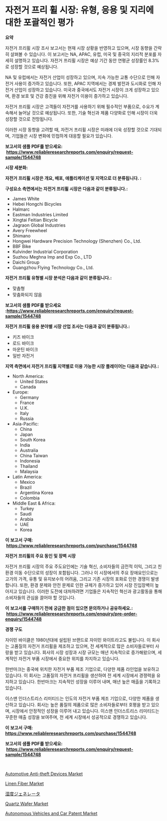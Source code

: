 <p><h1>자전거 프리 휠 시장: 유형, 응용 및 지리에 대한 포괄적인 평가</h1></p><p><strong>요약</strong></p>
<p><p>자전거 프리휠 시장 조사 보고서는 현재 시장 상황을 반영하고 있으며, 시장 동향을 간략히 살펴볼 수 있습니다. 이 보고서는 NA, APAC, 유럽, 미국 및 중국의 지리적 분포를 자세히 설명하고 있습니다. 자전거 프리휠 시장은 예상 기간 동안 연평균 성장률인 8.3%로 성장할 것으로 예상됩니다.</p><p>NA 및 유럽에서는 자전거 산업이 성장하고 있으며, 지속 가능한 교통 수단으로 인해 자전거 사용이 증가하고 있습니다. 또한, APAC 지역에서는 경제 발전과 도시화로 인해 자전거 산업이 성장하고 있습니다. 미국과 중국에서도 자전거 시장이 크게 성장하고 있으며, 환경 보호 및 건강 증진을 위해 자전거 이용이 증가하고 있습니다.</p><p>자전거 프리휠 시장은 고객들이 자전거를 사용하기 위해 필수적인 부품으로, 수요가 계속해서 늘어날 것으로 예상됩니다. 또한, 기술 혁신과 제품 다양화로 인해 시장이 더욱 성장할 것으로 전망됩니다.</p><p>이러한 시장 동향을 고려할 때, 자전거 프리휠 시장은 미래에 더욱 성장할 것으로 기대되며, 기업들은 시장 변화에 민첩하게 대응할 필요가 있습니다.</p></p>
<p><strong>보고서의 샘플 PDF를 받으세요: &nbsp;<a href="https://www.reliableresearchreports.com/enquiry/request-sample/1544748">https://www.reliableresearchreports.com/enquiry/request-sample/1544748</a></strong></p>
<p><strong>시장 세분화:</strong></p>
<p><strong> 자전거 프리휠 시장은 개요, 배포, 애플리케이션 및 지역으로 더 분류됩니다. :</strong></p>
<p><strong>구성요소 측면에서는 자전거 프리휠 시장은 다음과 같이 분류됩니다.:</strong></p>
<p><ul><li>James White</li><li>Hebei Hongchi Bicycles</li><li>Halmarc</li><li>Eastman Industries Limited</li><li>Xingtai Feitian Bicycle</li><li>Jagraon Global Industries</li><li>Avery Freewheel</li><li>Shimano</li><li>Hongwei Hardware Precision Technology (Shenzhen) Co., Ltd.</li><li>BBF Bike</li><li>Kulvinder Industrial Corporation</li><li>Suzhou Meghna Imp and Exp Co., LTD</li><li>Daichi Group</li><li>Guangzhou Flying Technology Co., Ltd.</li></ul></p>
<p><strong> 자전거 프리휠 유형별 시장 분석은 다음과 같이 분류됩니다.:</strong></p>
<p><ul><li>맞춤형</li><li>맞춤화되지 않음</li></ul></p>
<p><strong>보고서의 샘플 PDF를 받으세요 :<a href="https://www.reliableresearchreports.com/enquiry/request-sample/1544748">https://www.reliableresearchreports.com/enquiry/request-sample/1544748</a></strong></p>
<p><strong> 자전거 프리휠 응용 분야별 시장 산업 조사는 다음과 같이 분류됩니다.:</strong></p>
<p><ul><li>키즈 바이크</li><li>로드 바이크</li><li>마운틴 바이크</li><li>일반 자전거</li></ul></p>
<p><strong>지역 측면에서 자전거 프리휠 지역별로 이용 가능한 시장 플레이어는 다음과 같습니다.:</strong></p>
<p><ul>
    <li>
        North America:
        <ul>
            <li>United States</li>
            <li>Canada</li>
        </ul>
    </li>
    <li>
        Europe:
        <ul>
            <li>Germany</li>
            <li>France</li>
            <li>U.K.</li>
            <li>Italy</li>
            <li>Russia</li>
        </ul>
    </li>
    <li>
        Asia-Pacific:
        <ul>
            <li>China</li>
            <li>Japan</li>
            <li>South Korea</li>
            <li>India</li>
            <li>Australia</li>
            <li>China Taiwan</li>
            <li>Indonesia</li>
            <li>Thailand</li>
            <li>Malaysia</li>
        </ul>
    </li>
    <li>
        Latin America:
        <ul>
            <li>Mexico</li>
            <li>Brazil</li>
            <li>Argentina Korea</li>
            <li>Colombia</li>
        </ul>
    </li>
    <li>
        Middle East & Africa:
        <ul>
            <li>Turkey</li>
            <li>Saudi</li>
            <li>Arabia</li>
            <li>UAE</li>
            <li>Korea</li>
        </ul>
    </li>
    </ul></p>
<p><strong>이 보고서 구매: &nbsp;<a href="https://www.reliableresearchreports.com/purchase/1544748">https://www.reliableresearchreports.com/purchase/1544748</a></strong></p>
<p><strong>자전거 프리휠의 주요 동인 및 장벽 시장</strong></p>
<p><p>자전거 프리휠 시장의 주요 주도요인에는 기술 혁신, 소비자들의 금전적 이익, 그리고 친환경 이동 수단으로의 성장이 포함됩니다. 그러나 이 시장에서의 주요 장애요인으로는 고가의 가격, 유통 및 유지보수의 어려움, 그리고 기존 시장의 포화로 인한 경쟁이 발생합니다. 또한, 환경 문제와 안전 문제로 인한 규제가 증가하고 있어 시장 진입장벽이 높아지고 있습니다. 이러한 도전에 대처하려면 기업들은 지속적인 혁신과 광고활동을 통해 소비자들의 관심을 끌어야 할 것입니다.</p></p>
<p><strong>이 보고서를 구매하기 전에 궁금한 점이 있으면 문의하거나 공유하세요.: &nbsp;<a href="https://www.reliableresearchreports.com/enquiry/pre-order-enquiry/1544748">https://www.reliableresearchreports.com/enquiry/pre-order-enquiry/1544748</a></strong></p>
<p><strong>경쟁 구도</strong></p>
<p><p>자이민 바이클은 1980년대에 설립된 브랜드로 자이민 와이트라고도 불립니다. 이 회사는 고품질의 자전거 프리휠을 제조하고 있으며, 전 세계적으로 많은 소비자들로부터 사랑을 받고 있습니다. 회사의 시장 성장과 시장 규모는 매년 지속적으로 증가해왔으며, 세계적인 자전거 부품 시장에서 중요한 위치를 차지하고 있습니다.</p><p>한반마크는 중국에 위치한 자전거 부품 제조 기업으로, 다양한 제품 라인업을 보유하고 있습니다. 이 회사는 고품질의 자전거 프리휠을 생산하여 전 세계 시장에서 경쟁력을 유지하고 있습니다. 한반마크는 지속적인 성장을 이루어 내며, 매년 높은 매출을 기록하고 있습니다.</p><p>이스맨 인더스트리스 리미티드는 인도의 자전거 부품 제조 기업으로, 다양한 제품을 생산하고 있습니다. 회사는 높은 품질의 제품으로 많은 소비자들로부터 호평을 받고 있으며, 시장에서 안정적인 성장을 이루어 내고 있습니다. 이스맨 인더스트리스 리미티드는 꾸준한 매출 성장을 보여주며, 전 세계 시장에서 성공적으로 경쟁하고 있습니다.</p></p>
<p><strong>이 보고서 구매: &nbsp; <a href="https://www.reliableresearchreports.com/purchase/1544748">https://www.reliableresearchreports.com/purchase/1544748</a></strong></p>
<p><strong>보고서의 샘플 PDF를 받으세요: &nbsp;<a href="https://www.reliableresearchreports.com/enquiry/request-sample/1544748">https://www.reliableresearchreports.com/enquiry/request-sample/1544748</a></strong><strong></strong></p>
<p>&nbsp;</p>
<p><p><a href="https://issuu.com/reportprime-2/docs/automotive-anti-theft-devices-market-size-2030.ppt">Automotive Anti-theft Devices Market</a></p><p><a href="https://summer-dogwood-3e9.notion.site/Linen-Fiber-Market-Size-Growth-and-Forecast-from-2024-2031-3acead0b65d247a8af5b67c28d7b4e62">Linen Fiber Market</a></p><p><a href="https://github.com/hwbcz413288296/Market-Research-Report-List-1/blob/main/141642614547.md">湿度ジェネレータ</a></p><p><a href="https://github.com/derrinmiltonellis35gcl/Market-Research-Report-List-2/blob/main/quartz-wafer-market.md">Quartz Wafer Market</a></p><p><a href="https://issuu.com/reportprime-2/docs/autonomous-vehicles-and-car-patent-market-size-203">Autonomous Vehicles and Car Patent Market</a></p></p>